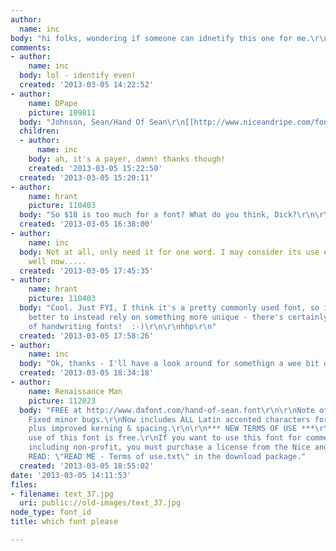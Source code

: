 ```yaml
---
author:
  name: inc
body: "hi folks, wondering if someone can idnetify this one for me.\r\nthanks in advance\r\nINC"
comments:
- author:
    name: inc
  body: lol - identify even!
  created: '2013-03-05 14:22:52'
- author:
    name: DPape
    picture: 109811
  body: "Johnson, Sean/Hand Of Sean\r\n[[http://www.niceandripe.com/fonts/]][img:sites/default/files/old-images/steam1_5017.jpg]"
  children:
  - author:
      name: inc
    body: ah, it's a payer, damn! thanks though!
    created: '2013-03-05 15:22:50'
  created: '2013-03-05 15:20:11'
- author:
    name: hrant
    picture: 110403
  body: "So $18 is too much for a font? What do you think, Dick?\r\n\r\nhhp\r\n"
  created: '2013-03-05 16:38:00'
- author:
    name: inc
  body: Not at all, only need it for one word. I may consider its use elsewhere as
    well now.....
  created: '2013-03-05 17:45:35'
- author:
    name: hrant
    picture: 110403
  body: "Cool. Just FYI, I think it's a pretty commonly used font, so it might be
    better to instead rely on something more unique - there's certainly no shortage
    of handwriting fonts!  :-)\r\n\r\nhhp\r\n"
  created: '2013-03-05 17:58:26'
- author:
    name: inc
  body: "Ok, thanks - I'll have a look around for somethign a wee bit different\r\nCheers\r\nINC"
  created: '2013-03-05 18:34:18'
- author:
    name: Renaissance Man
    picture: 112023
  body: "FREE at http://www.dafont.com/hand-of-sean.font\r\n\r\nNote of the author\r\nUPDATED:
    Fixed minor bugs.\r\nNow includes ALL Latin accented characters for all of Europe,
    plus improved kerning & spacing.\r\n\r\n*** NEW TERMS OF USE ***\r\nThe personal
    use of this font is free.\r\nIf you want to use this font for commercial use,
    including non-profit, you must purchase a license from the Nice and Ripe website:\r\n\r\nwww.niceandripe.com/fonts\r\n\r\nPLEASE
    READ: \"READ ME - Terms of use.txt\" in the download package."
  created: '2013-03-05 18:55:02'
date: '2013-03-05 14:11:53'
files:
- filename: text_37.jpg
  uri: public://old-images/text_37.jpg
node_type: font_id
title: which font please

---
```

